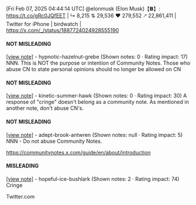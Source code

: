 [Fri Feb 07, 2025 04:44:14 UTC] @elonmusk (Elon Musk)【𝗕】: https://t.co/gRc0JQfEET | ↳ 8,215 ⇅ 29,536 ♥ 279,552 🡕 22,861,411 | Twitter for iPhone | birdwatch | https://x.com/_/status/1887724024928555190

#### NOT MISLEADING

[[view note]](https://x.com/i/birdwatch/n/1887886725277483378) - hypnotic-hazelnut-grebe (Shown notes: 0 · Rating impact: 17)
NNN. This is NOT the purpose or intention of Community Notes. Those who abuse CN to state personal opinions should no longer be allowed on CN

#### NOT MISLEADING

[[view note]](https://x.com/i/birdwatch/n/1887873904418726328) - kinetic-summer-hawk (Shown notes: 0 · Rating impact: 30)
A response of "cringe" doesn't belong as a community note.  As mentioned in another note, don't abuse CN's. 

#### NOT MISLEADING

[[view note]](https://x.com/i/birdwatch/n/1887869028498387371) - adept-brook-antwren (Shown notes: null · Rating impact: 5)
NNN - Do not abuse Community Notes. 

https://communitynotes.x.com/guide/en/about/introduction

#### MISLEADING

[[view note]](https://x.com/i/birdwatch/n/1887868060020658510) - hopeful-ice-bushlark (Shown notes: 2 · Rating impact: 74)
Cringe

Twitter.com
